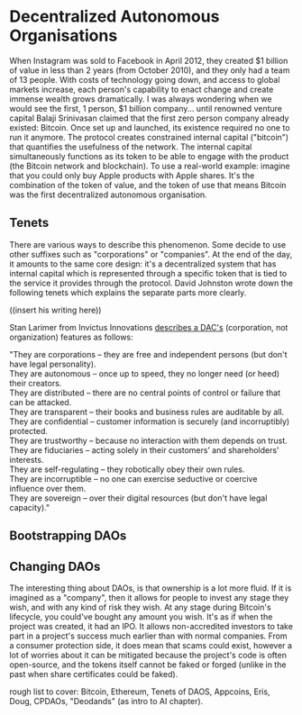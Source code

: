 # Decentralized Autonomous Organisations

When Instagram was sold to Facebook in April 2012, they created $1 billion of value in less than 2 years (from October 2010), and they only had a team of 13 people. With costs of technology going down, and access to global markets increase, each person's capability to enact change and create immense wealth grows dramatically. I was always wondering when we would see the first, 1 person, $1 billion company... until renowned venture capital Balaji Srinivasan claimed that the first zero person company already existed: Bitcoin. Once set up and launched, its existence required no one to run it anymore. The protocol creates constrained internal capital ("bitcoin") that quantifies the usefulness of the network. The internal capital simultaneously functions as its token to be able to engage with the product (the Bitcoin network and blockchain). To use a real-world example: imagine that you could only buy Apple products with Apple shares. It's the combination of the token of value, and the token of use that means Bitcoin was the first decentralized autonomous organisation.

## Tenets

There are various ways to describe this phenomenon. Some decide to use other suffixes such as "corporations" or "companies". At the end of the day, it amounts to the same core design: it's a decentralized system that has internal capital which is represented through a specific token that is tied to the service it provides through the protocol. David Johnston wrote down the following tenets which explains the separate parts more clearly.

((insert his writing here))

Stan Larimer from Invictus Innovations [describes a DAC's](http://letstalkbitcoin.com/bitcoin-and-the-three-laws-of-robotics/#.UpKv78Ssi-2) (corporation, not organization) features as follows:

"They are corporations – they are free and independent persons (but don't have legal personality).  
They are autonomous – once up to speed, they no longer need (or heed) their creators.  
They are distributed – there are no central points of control or failure that can be attacked.  
They are transparent – their books and business rules are auditable by all.  
They are confidential – customer information is securely (and incorruptibly) protected.  
They are trustworthy – because no interaction with them depends on trust.  
They are fiduciaries – acting solely in their customers’ and shareholders' interests.  
They are self-regulating – they robotically obey their own rules.  
They are incorruptible – no one can exercise seductive or coercive influence over them.  
They are sovereign – over their digital resources (but don't have legal capacity)."

## Bootstrapping DAOs

## Changing DAOs

The interesting thing about DAOs, is that ownership is a lot more fluid. If it is imagined as a "company", then it allows for people to invest any stage they wish, and with any kind of risk they wish. At any stage during Bitcoin's lifecycle, you could've bought any amount you wish. It's as if when the project was created, it had an IPO. It allows non-accredited investors to take part in a project's success much earlier than with normal companies. From a consumer protection side, it does mean that scams could exist, however a lot of worries about it can be mitigated because the project's code is often open-source, and the tokens itself cannot be faked or forged (unlike in the past when share certificates could be faked).

rough list to cover: Bitcoin, Ethereum, Tenets of DAOS, Appcoins, Eris, Doug, CPDAOs, "Deodands" (as intro to AI chapter).
